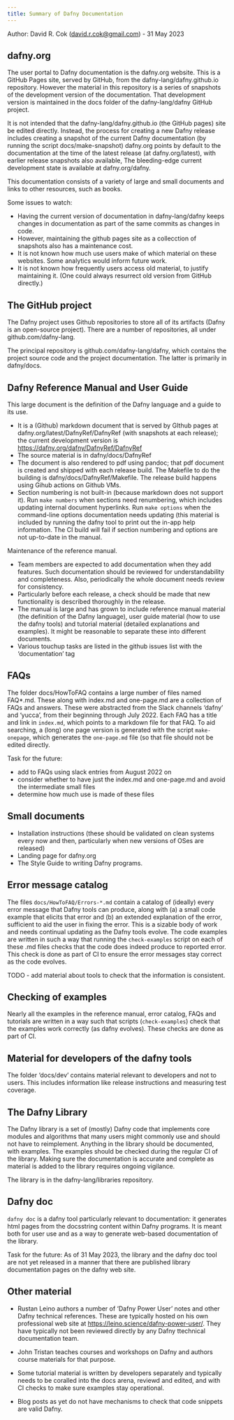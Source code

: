 ```yaml
---
title: Summary of Dafny Documentation
---
```


Author: David R. Cok (david.r.cok@gmail.com) - 31 May 2023

## dafny.org

The user portal to Dafny documentation is the dafny.org website.
This is a GitHub Pages site, served by GitHub, from the dafny-lang/dafny.github.io repository.
However the material in this repository is a series of snapshots of the development version of the documentation. 
That development version is maintained in the docs folder of the dafny-lang/dafny GitHub project.

It is not intended that the dafny-lang/dafny.github.io (the GitHub pages) site be edited directly.
Instead, the process for creating a new Dafny release includes creating a snapshot of the current Dafny documentation (by running the script docs/make-snapshot)
dafny.org points by default to the documentation at the time of the latest release (at dafny.org/latest), with earlier release snapshots also available, 
The bleeding-edge current development state is available at dafny.org/dafny.

This documentation consists of a variety of large and small documents and links to other resources, such as books.

Some issues to watch:
- Having the current version of documentation in dafny-lang/dafny keeps changes in documentation as part of the same commits as changes in code.
- However, maintaining the github pages site as a collecction of snapshots also has a maintenance cost.
- It is not known how much use users make of which material on these websites. Some analytics would inform future work.
- It is not known how frequently users access old material, to justify maintaining it. (One could always resurrect old version from GitHub directly.)

## The GitHub project

The Dafny project uses Github repositories to store all of its artifacts (Dafny is an open-source project). There are a number of repositories, all under github.com/dafny-lang.

The principal repository is github.com/dafny-lang/dafny, which contains the project source code and the project documentation. The latter is primarily in dafny/docs.

## Dafny Reference Manual and User Guide

This large document is the definition of the Dafny language and a guide to its use.
   * It is a (Github) markdown document that is served by GIthub pages at dafny.org/latest/DafnyRef/DafnyRef (with snapshots at each release); the current development version is https://dafny.org/dafny/DafnyRef/DafnyRef
   * The source material is in dafny/docs/DafnyRef
   * The document is also rendered to pdf using pandoc; that pdf document is created and shipped with each release build. The Makefile to do the building is dafny/docs/DafnyRef/Makefile. The release build happens using Gihub actions on Github VMs.
   * Section numbering is not built-in (because markdown does not support it). Run `make numbers` when sections need renumbering, which includes updating internal document hyperlinks. 
     Run `make options` when the command-line options documentation needs updating (this material is included by running the dafny tool to print out the in-app help information.
     The CI build will fail if section numbering and options are not up-to-date in the manual.

Maintenance of the reference manual.
   * Team members are expected to add documentation when they add features. Such documentation should be reviewed for understandability and completeness. Also, periodically the whole document needs review for consistency.
   * Particularly before each release, a check should be made that new functionality is described thoroughly in the release.
   * The manual is large and has grown to include reference manual material (the definition of the Dafny language), user guide material (how to use the dafny tools) and tutorial material (detailed explanations and examples). It might be reasonable to separate these into different documents.
   * Various touchup tasks are listed in the github issues list with the ‘documentation’ tag

## FAQs

The folder docs/HowToFAQ contains a large number of files named FAQ*.md. These along with index.md and one-page.md are a collection of FAQs and answers. 
These were abstracted from the Slack channels ‘dafny’ and ‘yucca’, from their beginning through July 2022.
Each FAQ has a title and link in `index.md`, which points to a markdown file for that FAQ.
To aid searching, a (long) one page version is generated with the script `make-onepage`, which generates the `one-page.md` file (so that file should not be edited directly.

Task for the future:
- add to FAQs using slack entries from August 2022 on
- consider whether to have just the index.md and one-page.md and avoid the intermediate small files
- determine how much use is made of these files

## Small documents

- Installation instructions (these should be validated on clean systems every now and then, particularly when new versions of OSes are released)
- Landing page for dafny.org
- The Style Guide to writing Dafny programs.

## Error message catalog

The files `docs/HowToFAQ/Errors-*.md` contain a catalog of (ideally) every error message that Dafny tools can produce, along with (a) a small code example that elicits that error and (b) an extended explanation of the error, sufficient to aid the user in fixing the error.
This is a sizable body of work and needs continual updating as the Dafny tools evolve.
The code examples are written in such a way that running the `check-examples` script on each of these .md files checks that the code does indeed produce to reported error. This check is done as part of CI to ensure the error messages stay correct as the code evolves.

TODO - add material about tools to check that the information is consistent.

## Checking of examples

Nearly all the examples in the reference manual, error catalog, FAQs and tutorials are written in a way such that scripts (`check-examples`) check that the examples work correctly (as dafny evolves). These checks are done as part of CI.

## Material for developers of the dafny tools

The folder ‘docs/dev’ contains material relevant to developers and not to users. This includes information like release instructions and measuring test coverage.

## The Dafny Library

The Dafny library is a set of (mostly) Dafny code that implements core modules and algorithms that many users might commonly use and should not have to reimplement.
Anything in the library should be documented, with examples. The examples should be checked during the regular CI of the library.
Making sure the documentation is accurate and complete as material is added to the library requires ongoing vigilance.

The library is in the dafny-lang/libraries repository.

## Dafny doc

`dafny doc` is a dafny tool particularly relevant to documentation: it generates html pages from the docsstring content within Dafny programs.
It is meant both for user use and as a way to generate web-based documentation of the library.

Task for the future: As of 31 May 2023, the library and the dafny doc tool are not yet released in a manner that there are published library documentation pages on the dafny web site.

## Other material

- Rustan Leino authors a number of ‘Dafny Power User’ notes and other Dafny technical references. These are typically hosted on his own professional web site at https://leino.science/dafny-power-user/. 
They have typically not been reviewed directly by any Dafny ttechnical documentation team.

- John Tristan teaches courses and workshops on Dafny and authors course materials for that purpose.

- Some tutorial material is written by developers separately and typically needs to be coralled into the docs arena, reviewd and edited, and with CI checks to make sure examples stay operational.

- Blog posts as yet do not have mechanisms to check that code snippets are valid Dafny.


